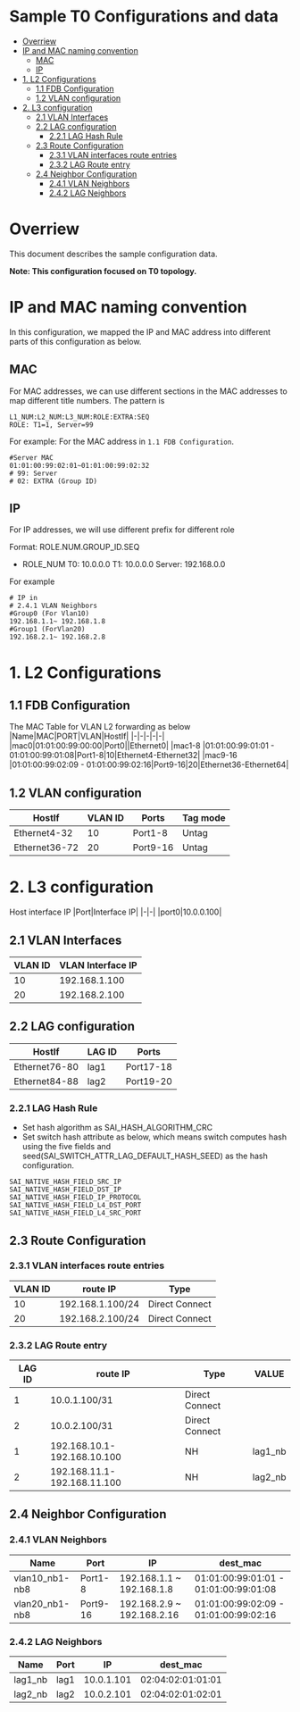 # Sample T0 Configurations and data  <!-- omit in toc --> 
- [Overriew](#overriew)
- [IP and MAC naming convention](#ip-and-mac-naming-convention)
  - [MAC](#mac)
  - [IP](#ip)
- [1. L2 Configurations](#1-l2-configurations)
  - [1.1 FDB Configuration](#11-fdb-configuration)
  - [1.2 VLAN configuration](#12-vlan-configuration)
- [2. L3 configuration](#2-l3-configuration)
  - [2.1 VLAN Interfaces](#21-vlan-interfaces)
  - [2.2 LAG configuration](#22-lag-configuration)
    - [2.2.1 LAG Hash Rule](#221-lag-hash-rule)
  - [2.3 Route Configuration](#23-route-configuration)
    - [2.3.1 VLAN interfaces route entries](#231-vlan-interfaces-route-entries)
    - [2.3.2 LAG Route entry](#232-lag-route-entry)
  - [2.4 Neighbor Configuration](#24-neighbor-configuration)
    - [2.4.1 VLAN Neighbors](#241-vlan-neighbors)
    - [2.4.2 LAG Neighbors](#242-lag-neighbors)
# Overriew
This document describes the sample configuration data.

**Note: This configuration focused on T0 topology.**

# IP and MAC naming convention
In this configuration, we mapped the IP and MAC address into different parts of this configuration as below.

## MAC
For MAC addresses, we can use different sections in the MAC addresses to map different title numbers.
The pattern is
```
L1_NUM:L2_NUM:L3_NUM:ROLE:EXTRA:SEQ
ROLE: T1=1, Server=99
```

For example:
For the MAC address in ``1.1 FDB Configuration``.
```
#Server MAC
01:01:00:99:02:01~01:01:00:99:02:32
# 99: Server
# 02: EXTRA (Group ID)
```


## IP
For IP addresses, we will use different prefix for different role

Format: ROLE.NUM.GROUP_ID.SEQ

- ROLE_NUM
T0: 10.0.0.0
T1: 10.0.0.0
Server: 192.168.0.0

For example
```
# IP in 
# 2.4.1 VLAN Neighbors
#Group0 (For Vlan10)
192.168.1.1~ 192.168.1.8
#Group1 (ForVlan20)
192.168.2.1~ 192.168.2.8
```




# 1. L2 Configurations

## 1.1 FDB Configuration

The MAC Table for VLAN L2 forwarding as below
|Name|MAC|PORT|VLAN|HostIf|
|-|-|-|-|-|
|mac0|01:01:00:99:00:00|Port0||Ethernet0|
|mac1-8  |01:01:00:99:01:01 - 01:01:00:99:01:08|Port1-8|10|Ethernet4-Ethernet32|
|mac9-16 |01:01:00:99:02:09 - 01:01:00:99:02:16|Port9-16|20|Ethernet36-Ethernet64|

## 1.2 VLAN configuration

|HostIf|VLAN ID|Ports|Tag mode|
|-|-|-|-|
|Ethernet4-32|10|Port1-8|Untag|
|Ethernet36-72|20|Port9-16|Untag|


# 2. L3 configuration

Host interface IP
|Port|Interface IP| 
|-|-|
|port0|10.0.0.100|

## 2.1 VLAN Interfaces
|VLAN ID | VLAN Interface IP| 
|-|-|
|10|192.168.1.100|
|20|192.168.2.100|

## 2.2 LAG configuration

|HostIf|LAG ID|Ports|
|-|-|-|
|Ethernet76-80|lag1|Port17-18|
|Ethernet84-88|lag2|Port19-20|

### 2.2.1 LAG Hash Rule
- Set hash algorithm as SAI_HASH_ALGORITHM_CRC
- Set switch hash attribute as below, which means switch computes hash using the five fields and seed(SAI_SWITCH_ATTR_LAG_DEFAULT_HASH_SEED) as the hash configuration. 
```
SAI_NATIVE_HASH_FIELD_SRC_IP
SAI_NATIVE_HASH_FIELD_DST_IP
SAI_NATIVE_HASH_FIELD_IP_PROTOCOL
SAI_NATIVE_HASH_FIELD_L4_DST_PORT
SAI_NATIVE_HASH_FIELD_L4_SRC_PORT
```

## 2.3 Route Configuration

### 2.3.1 VLAN interfaces route entries
|VLAN ID | route IP | Type |
|-|-| - |
|10| 192.168.1.100/24 | Direct Connect|
|20| 192.168.2.100/24 | Direct Connect|
### 2.3.2 LAG Route entry

|LAG ID | route IP | Type | VALUE|
|-|-| - |-|
|1| 10.0.1.100/31 | Direct Connect||
|2| 10.0.2.100/31 | Direct Connect||
|1| 192.168.10.1-192.168.10.100| NH|lag1_nb|
|2| 192.168.11.1-192.168.11.100| NH|lag2_nb|

## 2.4 Neighbor Configuration
### 2.4.1 VLAN Neighbors
|Name|Port|IP|dest_mac|
|-|-|-|-|
|vlan10_nb1-nb8|Port1-8 |192.168.1.1 ~ 192.168.1.8  |01:01:00:99:01:01 - 01:01:00:99:01:08|
|vlan20_nb1-nb8|Port9-16|192.168.2.9 ~ 192.168.2.16 |01:01:00:99:02:09 - 01:01:00:99:02:16 |


### 2.4.2 LAG Neighbors

|Name|Port|IP|dest_mac|
|-|-|-|-|
|lag1_nb|lag1| 10.0.1.101 | 02:04:02:01:01:01|
|lag2_nb|lag2| 10.0.2.101 | 02:04:02:01:02:01|
